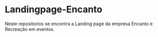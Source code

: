 # Landingpage-Encanto
Neste repositorios se encontra a Landing page da empresa Encanto e Recreação em eventos.
